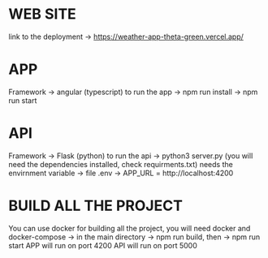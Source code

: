 # WEB SITE

link to the deployment -> https://weather-app-theta-green.vercel.app/

# APP

Framework -> angular (typescript)
to run the app -> npm run install -> npm run start

# API

Framework -> Flask (python)
to run the api -> python3 server.py (you will need the dependencies installed, check requirments.txt)
needs the envirnment variable -> file .env -> APP_URL = http://localhost:4200

# BUILD ALL THE PROJECT

You can use docker for building all the project, you will need docker and docker-compose
-> in the main directory -> npm run build, then -> npm run start
APP will run on port 4200
API will run on port 5000
